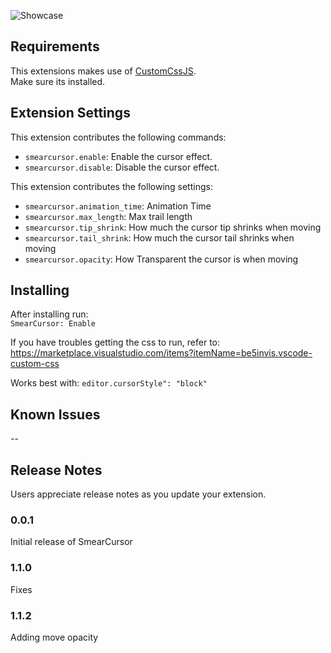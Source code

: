 ![Showcase](https://raw.githubusercontent.com/yesitsfebreeze/vsc-smearcursor/refs/heads/master/images/readme.gif)


## Requirements

This extensions makes use of [CustomCssJS](https://marketplace.visualstudio.com/items?itemName=be5invis.vscode-custom-css).  
Make sure its installed.

## Extension Settings

This extension contributes the following commands:

* `smearcursor.enable`: Enable the cursor effect.
* `smearcursor.disable`: Disable the cursor effect.

This extension contributes the following settings:

* `smearcursor.animation_time`: Animation Time
* `smearcursor.max_length`: Max trail length
* `smearcursor.tip_shrink`: How much the cursor tip shrinks when moving
* `smearcursor.tail_shrink`: How much the cursor tail shrinks when moving
* `smearcursor.opacity`: How Transparent the cursor is when moving

## Installing

After installing run:  
`SmearCursor: Enable`  

If you have troubles getting the css to run, refer to:  
https://marketplace.visualstudio.com/items?itemName=be5invis.vscode-custom-css  


Works best with: `editor.cursorStyle": "block"`

## Known Issues

--

## Release Notes

Users appreciate release notes as you update your extension.

### 0.0.1
Initial release of SmearCursor

### 1.1.0
Fixes

### 1.1.2
Adding move opacity
